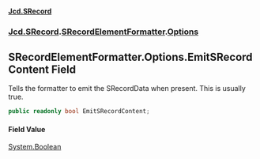 #### [Jcd.SRecord](index.md 'index')
### [Jcd.SRecord](Jcd.SRecord.md 'Jcd.SRecord').[SRecordElementFormatter](Jcd.SRecord.SRecordElementFormatter.md 'Jcd.SRecord.SRecordElementFormatter').[Options](Jcd.SRecord.SRecordElementFormatter.Options.md 'Jcd.SRecord.SRecordElementFormatter.Options')

## SRecordElementFormatter.Options.EmitSRecordContent Field

Tells the formatter to emit the SRecordData when present. This is usually true.

```csharp
public readonly bool EmitSRecordContent;
```

#### Field Value
[System.Boolean](https://docs.microsoft.com/en-us/dotnet/api/System.Boolean 'System.Boolean')